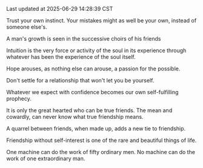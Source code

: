 Last updated at 2025-06-29 14:28:39 CST

Trust your own instinct. Your mistakes might as well be your own, instead of someone else's.

A man's growth is seen in the successive choirs of his friends

Intuition is the very force or activity of the soul in its experience through whatever has been the experience of the soul itself.

Hope arouses, as nothing else can arouse, a passion for the possible.

Don't settle for a relationship that won't let you be yourself.

Whatever we expect with confidence becomes our own self-fulfilling prophecy.

It is only the great hearted who can be true friends. The mean and cowardly, can never know what true friendship means.

A quarrel between friends, when made up, adds a new tie to friendship.

Friendship without self-interest is one of the rare and beautiful things of life.

One machine can do the work of fifty ordinary men. No machine can do the work of one extraordinary man.

